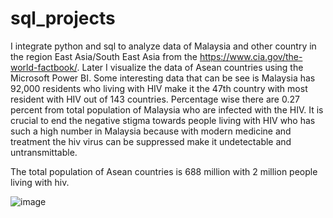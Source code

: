# sql_projects
I integrate python and sql to analyze data of Malaysia and other country in the region East Asia/South East Asia from the https://www.cia.gov/the-world-factbook/. Later I visualize the data of Asean countries using the Microsoft Power BI. 
Some interesting data that can be see is Malaysia has 92,000 residents who living with HIV make it the 47th country with most resident with HIV out of 143 countries.
Percentage wise there are 0.27 percent from total population of Malaysia who are infected with the HIV.  It is crucial to end the negative stigma towards people living with HIV who has such a high number in Malaysia because with modern medicine and treatment the hiv virus can be suppressed make it undetectable and untransmittable.

The total population of Asean countries is 688 million with 2 million people living with hiv.

![image](https://user-images.githubusercontent.com/90559723/169633813-d69e959b-c8c5-40e0-92af-a3a147fa475b.png)
